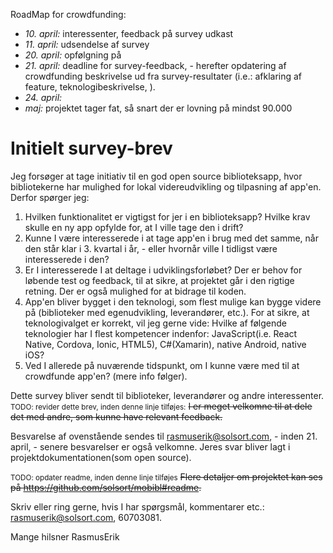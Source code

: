 RoadMap for crowdfunding:

- _10. april:_ interessenter, feedback på survey udkast
- _11. april:_ udsendelse af survey
- _20. april:_ opfølgning på 
- _21. april:_ deadline for survey-feedback, - herefter opdatering af crowdfunding beskrivelse ud fra survey-resultater (i.e.: afklaring af feature, teknologibeskrivelse, ).
- _24. april:_ 
- _maj:_ projektet tager fat, så snart der er lovning på mindst 90.000

# Initielt survey-brev

Jeg forsøger at tage initiativ til en god open source biblioteksapp, hvor bibliotekerne har mulighed for lokal videreudvikling og tilpasning af app'en. Derfor spørger jeg:

1. Hvilken funktionalitet er vigtigst for jer i en biblioteksapp? Hvilke krav skulle en ny app opfylde for, at I ville tage den i drift?
2. Kunne I være interesserede i at tage app'en i brug med det samme, når den står klar i 3. kvartal i år, - eller hvornår ville I tidligst være interesserede i den?
3. Er I interesserede I at deltage i udviklingsforløbet? Der er behov for løbende test og feedback, til at sikre, at projektet går i den rigtige retning. Der er også mulighed for at bidrage til koden.
4. App'en bliver bygget i den teknologi, som flest mulige kan bygge videre på (biblioteker med egenudvikling, leverandører, etc.). For at sikre, at teknologivalget er korrekt, vil jeg gerne vide: Hvilke af følgende teknologier har I flest kompetencer indenfor: JavaScript(i.e. React Native, Cordova, Ionic, HTML5), C#(Xamarin), native Android, native iOS?
5. Ved I allerede på nuværende tidspunkt, om I kunne være med til at crowdfunde app'en? (mere info følger).

Dette survey bliver sendt til biblioteker, leverandører og andre interessenter. <small>TODO: revider dette brev, inden denne linje tilføjes:</small> ~~I er meget velkomne til at dele det med andre, som kunne have relevant feedback.~~

Besvarelse af ovenstående sendes til rasmuserik@solsort.com, - inden 21. april, - senere besvarelser er også velkomne. Jeres svar bliver lagt i projektdokumentationen(som open source).

<small>TODO: opdater readme, inden denne linje tilføjes</small> ~~Flere detaljer om projektet kan ses på https://github.com/solsort/mobibl#readme.~~

Skriv eller ring gerne, hvis I har spørgsmål, kommentarer etc.: rasmuserik@solsort.com, 60703081.

Mange hilsner
RasmusErik
